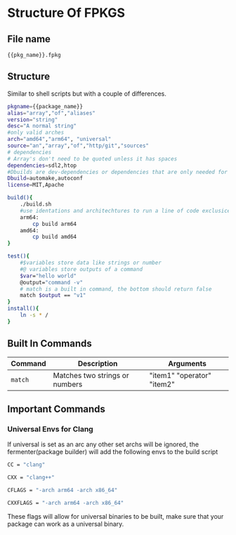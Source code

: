 # Structure Of FPKGS

## File name
`{{pkg_name}}.fpkg`

## Structure
Similar to shell scripts but with a couple of differences.

```bash
pkgname={{package_name}}
alias="array","of","aliases"
version="string"
desc="A normal string"
#only valid arches
arch="amd64","arm64", "universal"
source="an","array","of","http/git","sources"
# dependencies 
# Array's don't need to be quoted unless it has spaces
dependencies=sdl2,htop
#Dbuilds are dev-dependencies or dependencies that are only needed for building
Dbuild=automake,autoconf
license=MIT,Apache

build(){
    ./build.sh
    #use identations and architechtures to run a line of code exclusicely on one ARCH
    arm64:
        cp build arm64
    amd64:
        cp build amd64
}

test(){
    #$variables store data like strings or number
    #@ variables store outputs of a command
    $var="hello world"
    @output="command -v"
    # match is a built in command, the bottom should return false
    match $output == "v1"
}
install(){
    ln -s * /
}
```
## Built In Commands

| Command | Description | Arguments
| --- | --- | ---|
| `match` | Matches two strings or numbers | "item1" "operator" "item2"

## Important Commands
### Universal Envs for Clang
If universal is set as an arc any other set archs will be ignored, the fermenter(package builder) will add the following envs to the build script
```bash
CC = "clang"

CXX = "clang++"

CFLAGS = "-arch arm64 -arch x86_64"

CXXFLAGS = "-arch arm64 -arch x86_64"
```
These flags will allow for universal binaries to be built, make sure that your package can work as a universal binary.